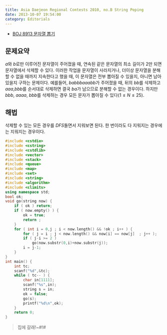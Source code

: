 ```yaml
---
title: Asia Daejeon Regional Contests 2010, no.B String Poping
date: 2013-10-07 19:54:00
category: Editorials
---
```


* [BOJ 8913 문자열 뽑기](http://acmicpc.net/problem/8913)

## 문제요약

$a$와 $b$로만 이루어진 문자열이 주어졌을 때, 연속된 같은 문자열의 최소 길이가 2만 되면 문자열에서 삭제할 수 있다. 이러한 작업을 문자열이 사라지거나, 더이상 문자열을 분해할 수 없을 때까지 지속한다고 했을 때, 이 문자열은 전부 뽑아질 수 있을지, 아니면 남아있을지 구하는 문제이다. 예를들어, $babbbaaabb$가 주어졌을 때, 뒤의 $bb$를 삭제하고 $aaa$,$bbb$를 순서대로 삭제하면 결국 $ba$가 남으므로 분해할 수 없는 경우이다. 하지만 $bbb$, $aaaa$, $bbb$를 삭제하는 경우 모든 문자가 뽑아질 수 있다$(1\leq{}N\leq{}25)$. 

## 해법

삭제할 수 있는 모든 경우를 $DFS$돌면서 지워보면 된다. 한 번이라도 다 지워지는 경우에는 지워지는 경우이다.


```cpp
#include <cstdio>
#include <cstring>
#include <cstdlib>
#include <vector>
#include <stack>
#include <queue>
#include <map>
#include <set>
#include <string>
#include <algorithm>
#include <climits>
using namespace std;
bool ok;
void go(string now) {
    if ( ok ) return;
    if ( now.empty() ) {
        ok = true;
        return ;
    }
    for ( int i = 0,j ; i < now.length() && !ok ; i++ ) {
        for ( j = i ; j < now.length() && now[i] == now[j]  ; j++ );
        if ( j-i >= 2 )
            go(now.substr(0,i)+now.substr(j));
        i = j-1;
    }
}
int main() {
    int tc;
    scanf("%d",&tc);
    while ( tc-- ) {
        char in[1111];
        scanf("%s",in);
        string s = in;
        ok = false;
        go(s);
        printf("%d\n",ok);
    }
    return 0;
}
```

>집에 갈래!~#!#
